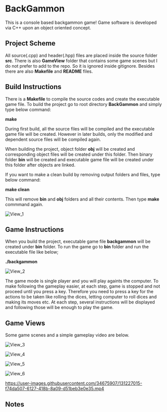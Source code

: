 # BackGammon

This is a console based backgammon game! Game software is developed via C++ upon an object oriented concept.


## Project Scheme

All source(.cpp) and header(.hpp) files are placed inside the source folder **src**. There is also **GameView** folder that contains some game scenes but I do not prefer to add to the repo. So it is ignored inside gitignore. Besides there are also **Makefile** and **README** files.


## Build Instructions

There is a **Makefile** to compile the source codes and create the executable game file. To build the project go to root directory **BackGammon** and simply type below command:

**make**

During first build, all the source files will be compiled and the executable game file will be created. However in later builds, only the modified and dependent source files will be compiled again.

When building the project, object folder **obj** will be created and corresponding object files will be created under this folder. Then binary folder **bin** will be created and executable game file will be created under this folder after objects are linked.

If you want to make a clean build by removing output folders and files, type below command:

**make clean**

This will remove **bin** and **obj** folders and all their contents. Then type **make** commmand again.

![View_1](https://user-images.githubusercontent.com/34675907/131223176-43e93668-9954-4fe9-b4bf-7f026f22534d.png)


## Game Instructions

When you build the project, executable game file **backgammon** will be created under **bin** folder. To run the game go to **bin** folder and run the executable file like below;

**./backgammon**

![View_2](https://user-images.githubusercontent.com/34675907/131223184-677afcaa-1003-44a6-a456-8443435898db.png)


The game mode is single player and you will play againts the computer. To make following the gameplay easier, at each step, game is stopped and not proceed until you press a key. Therefore you need to press a key for the actions to be taken like rolling the dices, letting computer to roll dices and making its moves etc. At each step, several instructions will be displayed and following those will be enough to play the game.


## Game Views

Some game scenes and a simple gameplay video are below.

![View_3](https://user-images.githubusercontent.com/34675907/131226673-ad36d216-beff-44bc-951f-840b2a5cca02.png)

![View_4](https://user-images.githubusercontent.com/34675907/131226681-d653a319-1fd2-4ad7-aad2-9a68fae4a305.png)

![View_5](https://user-images.githubusercontent.com/34675907/131226686-563c093a-4d7f-4c9c-b5db-f3385332c99f.png)

![View_6](https://user-images.githubusercontent.com/34675907/131226687-9413d5bc-ff26-445f-8547-5c402e951d8c.png)

https://user-images.githubusercontent.com/34675907/131227015-f74da507-6127-418b-8a09-d51beb3e0e35.mp4


## Notes
